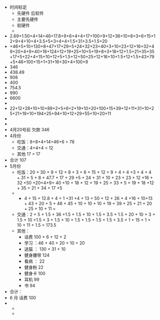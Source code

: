 - 时间标定
	- 先硬件 后软件
	- 主要先硬件
	- 软硬件
	-
- 2.69+1.50+4+14+46+17.8+9+6+4+4+17+100+9+12+36+10+8+3+6+15+12+9+4+10+4+3.5+5+3+4+4+1.5+31+3.5+1.5+20
- +46+5+10+130+8+47+17+29+5+24+32+23+40+3+10+23+12+16+32+49+20+4+9+40+18+124+12+19+25+10+5+19+8+3+18+12+1.5+21+35+35+17+5+22+4+15+10+12+5+1.5+12+50+25+12+16+10+1.5+12+1.5+43+79+5+46+100+15+1+31+16+30+4+100+9
- 346
- 438.49
- 908
- 400
- 754.5
- 990
- 6600
-
- 22+12+28+10+10+89+2+5+6+2+19+10+20+100+15+39+12+11+31+10+25+21+19+10+194+25+94+10+12+29+55+10+20+11
-
-
- 4月20号前 欠款 346
- 4月份
	- 吃饭：8+8+4+14+46+6 = 78
	- 交通：4+4+4 = 12
	- 其他 17 = 17
- 合计 107
- 5月份
	- 吃饭：20 + 30 + 9 + 12 + 8  + 3  + 6 + 15 + 12 + 9 + 4 + 4 +3 + 4 + 4 + 31 + 5 + 8 + 47.7 + 17 + 29 +5 + 24 + 31 + 10 + 23  + 23 + 12 +16 + 32 +50 +20+4+9+ 40 +10 + 18 + 12 + 19 + 25 + 33 + 5 + 19 + 18 +12 + 35 + 21 + 34 + 17 +5
	- + 4 + 15 + 12.8 + 4 + 1 +31 +4 + 13 + 50 + 12 + 26 + 4 +16 + 10+13 + 43 + 20 + 5 + 46 + 45 + 10 + 10 + 10 + 19 + 39 + 25 + 21 + 20 + 25 + 10 + 11 =
	- 交通：2 + 5 + 1.5 + 36 +1.5 + 1.5 + 10 + 1.5 + 3.5 + 1.5 + 20 + 10 + 3 + 1.5 + 10 +1.5 + 3 + 1.5 + 10 + 1.5 + 1.5 + 1.5 + 1.5 + 3.5 + 1 + 15 + 1 + 10 + 11 + 1.5 =  173.5
	- 其他：
		- 话费 100 + 6 + 12 + 2
		- 学习 ：46 + 40 + 20 + 10 + 20
		- 送猫 ： 130 + 31 + 10
		- 健身腰带 124
		- 看病 ： 22
		- 健身粉 22
		- 健身卡 100
		- 耳机 99
		- 书 94
- 合计：
- 6 月 话费 100
-
	-
	-